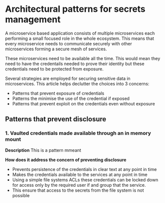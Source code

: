 # Architectural patterns for secrets management

A microservice based application consists of multiple microservices each performing a small focused role in the whole ecosystem. This means that every microservice needs to communicate securely with other microservices forming a secure mesh of services.

These microservices need to be available all the time. This would mean they need to have the credentails needed to prove their identity but these credentials need to be protected from exposure.

Several strategies are employed for securing sensitive data in microservices. This article helps declutter the choices into 3 concerns:
 - Patterns that prevent exposure of credentials
 - Patterns the minimise the use of the credential if exposed
 - Patterns that prevent exploit on the credentials even without exposure

## Patterns that prevent disclosure
  
### 1. Vaulted credentials made available through an in memory mount
**Description** 
This is a pattern mmeant 

**How does it address the concern of preventing disclosure**
 - Prevents persistence of the credentials in clear text at any point in time
 - Makes the credentials available to the services at any point in time
 - Using a simple file systems ACLs these credentials can be locked down for access only by the required user if and group that the service. 
 - This ensure that access to the secrets from the file system is not possible
 
 
